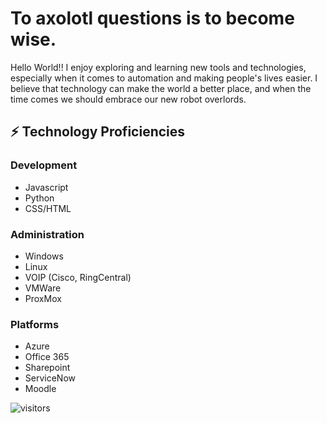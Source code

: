 # To axolotl questions is to become wise.
Hello World!!  I enjoy exploring and learning new tools and technologies, especially when it comes to automation and making people's lives easier.  I believe that technology can make the world a better place, and when the time comes we should embrace our new robot overlords.

## ⚡ Technology Proficiencies
### Development
- Javascript
- Python
- CSS/HTML
### Administration
- Windows
- Linux
- VOIP (Cisco, RingCentral)
- VMWare
- ProxMox
### Platforms
- Azure
- Office 365
- Sharepoint
- ServiceNow
- Moodle

![visitors](https://visitor-badge.glitch.me/badge?page_id=MrEnigmamgine.MrEnigmamgine)
